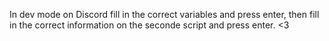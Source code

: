 In dev mode on Discord fill in the correct variables and press enter, then fill in the correct information on the seconde script and press enter. <3
